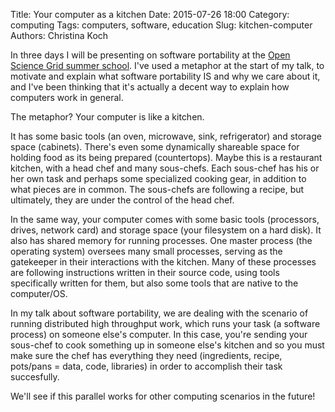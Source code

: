 Title: Your computer as a kitchen
Date: 2015-07-26 18:00
Category: computing
Tags: computers, software, education
Slug: kitchen-computer
Authors: Christina Koch

In three days I will be presenting on software portability at the 
[Open Science Grid summer school](https://twiki.opensciencegrid.org/bin/view/Education/OSGUserSchool2015).  I've 
used a metaphor at the start of my talk, to motivate and explain what software 
portability IS and why we care about it, and I've been thinking that it's actually a 
decent way to explain how computers work in general.  

The metaphor?  Your computer is like a kitchen.  

It has some basic tools (an oven, microwave, sink, refrigerator) and storage 
space (cabinets).  There's even some dynamically shareable space for holding 
food as its being prepared (countertops).  Maybe this is a restaurant kitchen, 
with a head chef and many sous-chefs.  Each sous-chef has his or her own task 
and perhaps some specialized cooking gear, in addition to what pieces are in 
common.  The sous-chefs are following a recipe, but ultimately, they are under
the control of the head chef.  

In the same way, your computer comes with some basic tools (processors, drives, 
network card) and storage space (your filesystem on a hard disk).  It also has 
shared memory for running processes.  One master process (the operating 
system) oversees many small processes, serving as the gatekeeper in their 
interactions with the kitchen.  Many of these processes are following instructions 
written in their source code, using tools specifically written for them, but 
also some tools that are native to the computer/OS.  

In my talk about software portability, we are
dealing with the scenario of running distributed high throughput 
work, which runs your task (a software process) on someone else's computer.  In 
this case, you're sending your sous-chef to cook something up in someone 
else's kitchen and so you must make sure the chef has everything they need 
(ingredients, recipe, pots/pans = data, code, libraries) in order to accomplish 
their task succesfully.  

We'll see if this parallel works for other computing scenarios in the future!  